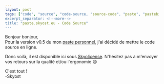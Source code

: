 ```yaml
---
layout: post
tags: ["code", "source", "code-source, "source-code", "paste", "pastebin"]
excerpt_separator: <!--more-->
title: "paste.skyost.eu - Code Source"
---
```


Bonjour bonjour,<br />
Pour la version v0.5 du mon [paste personnel](http://paste.skyost.eu/), j'ai décidé de mettre le code source en ligne.

Donc voilà, il est disponible ici sous [Skyolicense](http://www.skyost.eu/skyolicense.fr.txt). N'hésitez pas à m'envoyer vos retours sur la qualité et/ou l'ergonomie :smile:

C'est tout !<br />
-Skyost
